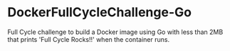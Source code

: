 # DockerFullCycleChallenge-Go
Full Cycle challenge to build a Docker image using Go with less than 2MB that prints 'Full Cycle Rocks!!' when the container runs.

